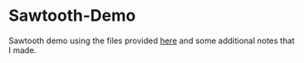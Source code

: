# Sawtooth-Demo

Sawtooth demo using the files provided [here](https://sawtooth.hyperledger.org/docs/core/releases/latest/app_developers_guide/docker.html) and some additional notes that I made. 
